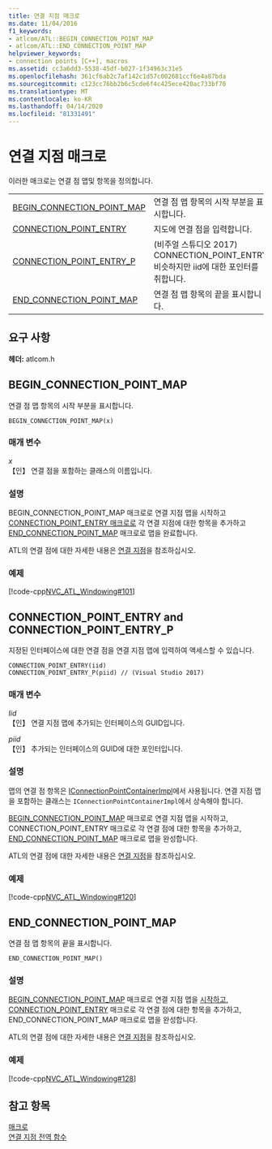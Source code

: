 ```yaml
---
title: 연결 지점 매크로
ms.date: 11/04/2016
f1_keywords:
- atlcom/ATL::BEGIN_CONNECTION_POINT_MAP
- atlcom/ATL::END_CONNECTION_POINT_MAP
helpviewer_keywords:
- connection points [C++], macros
ms.assetid: cc3a6dd3-5538-45df-b027-1f34963c31e5
ms.openlocfilehash: 361cf6ab2c7af142c1d57c002681ccf6e4a87bda
ms.sourcegitcommit: c123cc76bb2b6c5cde6f4c425ece420ac733bf70
ms.translationtype: MT
ms.contentlocale: ko-KR
ms.lasthandoff: 04/14/2020
ms.locfileid: "81331491"
---
```

# <a name="connection-point-macros"></a>연결 지점 매크로

이러한 매크로는 연결 점 맵및 항목을 정의합니다.

|||
|-|-|
|[BEGIN_CONNECTION_POINT_MAP](#begin_connection_point_map)|연결 점 맵 항목의 시작 부분을 표시합니다.|
|[CONNECTION_POINT_ENTRY](#connection_point_entry)|지도에 연결 점을 입력합니다.|
|[CONNECTION_POINT_ENTRY_P](#connection_point_entry)| (비주얼 스튜디오 2017) CONNECTION_POINT_ENTRY 비슷하지만 iid에 대한 포인터를 취합니다.|
|[END_CONNECTION_POINT_MAP](#end_connection_point_map)|연결 점 맵 항목의 끝을 표시합니다.|

## <a name="requirements"></a>요구 사항

**헤더:** atlcom.h

## <a name="begin_connection_point_map"></a><a name="begin_connection_point_map"></a>BEGIN_CONNECTION_POINT_MAP

연결 점 맵 항목의 시작 부분을 표시합니다.

```
BEGIN_CONNECTION_POINT_MAP(x)
```

### <a name="parameters"></a>매개 변수

*x*<br/>
【인】 연결 점을 포함하는 클래스의 이름입니다.

### <a name="remarks"></a>설명

BEGIN_CONNECTION_POINT_MAP 매크로로 연결 지점 맵을 시작하고 [CONNECTION_POINT_ENTRY 매크로로](#connection_point_entry) 각 연결 지점에 대한 항목을 추가하고 [END_CONNECTION_POINT_MAP](#end_connection_point_map) 매크로로 맵을 완료합니다.

ATL의 연결 점에 대한 자세한 내용은 [연결 지점](../../atl/atl-connection-points.md)을 참조하십시오.

### <a name="example"></a>예제

[!code-cpp[NVC_ATL_Windowing#101](../../atl/codesnippet/cpp/connection-point-macros_1.h)]

## <a name="connection_point_entry-and-connection_point_entry_p"></a><a name="connection_point_entry"></a>CONNECTION_POINT_ENTRY and CONNECTION_POINT_ENTRY_P

지정된 인터페이스에 대한 연결 점을 연결 지점 맵에 입력하여 액세스할 수 있습니다.

```
CONNECTION_POINT_ENTRY(iid)
CONNECTION_POINT_ENTRY_P(piid) // (Visual Studio 2017)
```

### <a name="parameters"></a>매개 변수

*Iid*<br/>
【인】 연결 지점 맵에 추가되는 인터페이스의 GUID입니다.

*piid*<br/>
【인】 추가되는 인터페이스의 GUID에 대한 포인터입니다.

### <a name="remarks"></a>설명

맵의 연결 점 항목은 [IConnectionPointContainerImpl](../../atl/reference/iconnectionpointcontainerimpl-class.md)에서 사용됩니다. 연결 지점 맵을 포함하는 클래스는 `IConnectionPointContainerImpl`에서 상속해야 합니다.

[BEGIN_CONNECTION_POINT_MAP](#begin_connection_point_map) 매크로로 연결 지점 맵을 시작하고, CONNECTION_POINT_ENTRY 매크로로 각 연결 점에 대한 항목을 추가하고, [END_CONNECTION_POINT_MAP](#end_connection_point_map) 매크로로 맵을 완성합니다.

ATL의 연결 점에 대한 자세한 내용은 [연결 지점](../../atl/atl-connection-points.md)을 참조하십시오.

### <a name="example"></a>예제

[!code-cpp[NVC_ATL_Windowing#120](../../atl/codesnippet/cpp/connection-point-macros_2.h)]

## <a name="end_connection_point_map"></a><a name="end_connection_point_map"></a>END_CONNECTION_POINT_MAP

연결 점 맵 항목의 끝을 표시합니다.

```
END_CONNECTION_POINT_MAP()
```

### <a name="remarks"></a>설명

[BEGIN_CONNECTION_POINT_MAP](#begin_connection_point_map) 매크로로 연결 지점 맵을 [시작하고, CONNECTION_POINT_ENTRY](#connection_point_entry) 매크로로 각 연결 점에 대한 항목을 추가하고, END_CONNECTION_POINT_MAP 매크로로 맵을 완성합니다.

ATL의 연결 점에 대한 자세한 내용은 [연결 지점](../../atl/atl-connection-points.md)을 참조하십시오.

### <a name="example"></a>예제

[!code-cpp[NVC_ATL_Windowing#128](../../atl/codesnippet/cpp/connection-point-macros_3.h)]

## <a name="see-also"></a>참고 항목

[매크로](../../atl/reference/atl-macros.md)<br/>
[연결 지점 전역 함수](../../atl/reference/connection-point-global-functions.md)
